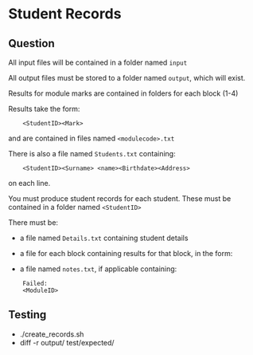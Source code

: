 Student Records
===============

Question
--------

All input files will be contained in a folder named `input`

All output files must be stored to a folder named `output`, which will exist.

Results for module marks are contained in folders for each block (1-4)

Results take the form:

```
    <StudentID><Mark>
```

and are contained in files named `<modulecode>.txt`

There is also a file named `Students.txt` containing:

```
    <StudentID><Surname> <name><Birthdate><Address>
```

on each line.

You must produce student records for each student. These must be contained in
a folder named `<StudentID>`

There must be:

* a file named `Details.txt` containing student details

* a file for each block containing results for that block, in the form:

    <ModuleID> <Mark>

* a file named `notes.txt`, if applicable containing:

```
    Failed:
    <ModuleID>
```

Testing
-------
* ./create_records.sh
* diff -r output/ test/expected/
